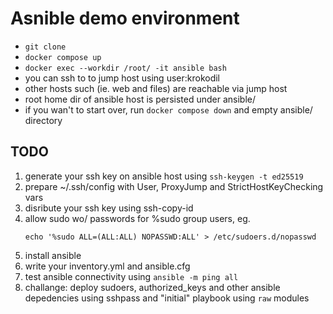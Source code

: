 # Asnible demo environment
- `git clone` 
- `docker compose up`
- `docker exec --workdir /root/ -it ansible bash`
- you can ssh to to jump host using user:krokodil
- other hosts such (ie. web and files) are reachable via jump host 
- root home dir of ansible host is persisted under ansible/
- if you wan't to start over, run `docker compose down` and empty ansible/ directory


## TODO
1. generate your ssh key on ansible host using `ssh-keygen -t ed25519`
2. prepare ~/.ssh/config with User, ProxyJump and StrictHostKeyChecking vars
3. disribute your ssh key using ssh-copy-id
4. allow sudo wo/ passwords for %sudo group users, eg.
   ```
   echo '%sudo ALL=(ALL:ALL) NOPASSWD:ALL' > /etc/sudoers.d/nopasswd
   ```
5. install ansible
6. write your inventory.yml and ansible.cfg
7. test ansible connectivity using `ansible -m ping all`
8. challange: deploy sudoers, authorized_keys and other ansible depedencies using sshpass and "initial" playbook using `raw` modules

